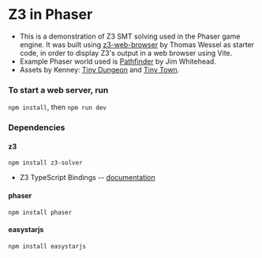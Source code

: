 # Z3 in Phaser

- This is a demonstration of Z3 SMT solving used in the Phaser game engine. It was built using [z3-web-browser](https://github.com/collectioncard/z3-web-browser) by Thomas Wessel as starter code, in order to display Z3's output in a web browser using Vite.
- Example Phaser world used is [Pathfinder](https://github.com/JimWhiteheadUCSC/Pathfinder) by Jim Whitehead.
- Assets by Kenney: [Tiny Dungeon](https://kenney.nl/assets/tiny-dungeon) and [Tiny Town](https://kenney.nl/assets/tiny-town).

### To start a web server, run 
`npm install`, then `npm run dev`

### Dependencies
#### z3
`npm install z3-solver`
- Z3 TypeScript Bindings -- [documentation](https://www.npmjs.com/package/z3-solver)
#### phaser
`npm install phaser`
#### easystarjs
`npm install easystarjs`
